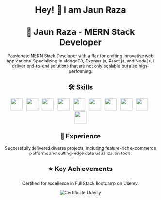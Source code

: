 <div align="center">

# Hey! 👋 I am Jaun Raza

# 🚀 Jaun Raza - MERN Stack Developer

Passionate MERN Stack Developer with a flair for crafting innovative web applications. Specializing in MongoDB, Express.js, React.js, and Node.js, I deliver end-to-end solutions that are not only scalable but also high-performing.

## 🛠 Skills

<p align="center">
  <img height="40" src="https://img.icons8.com/color/48/000000/html-5.png">&nbsp;&nbsp;
  <img height="40" src="https://img.icons8.com/color/48/000000/css3.png">&nbsp;&nbsp;
  <img height="40" src="https://img.icons8.com/color/48/000000/bootstrap.png">&nbsp;&nbsp;
  <img height="40" src="https://img.icons8.com/color/48/000000/sass.png">&nbsp;&nbsp;
  <img height="40" src="https://img.icons8.com/color/48/000000/javascript.png">&nbsp;&nbsp;
  <img height="40" src="https://img.icons8.com/ios/50/000000/jquery.png">&nbsp;&nbsp;
  <img height="40" src="https://img.icons8.com/color/48/000000/react-native.png">&nbsp;&nbsp;
  <img height="40" src="https://img.icons8.com/color/48/000000/nodejs.png">&nbsp;&nbsp;
  <img height="40" src="https://img.icons8.com/color/48/000000/firebase.png">&nbsp;&nbsp;
  <img height="40" src="https://img.icons8.com/color/48/000000/mongodb.png">
</p>

## 📁 Experience

Successfully delivered diverse projects, including feature-rich e-commerce platforms and cutting-edge data visualization tools.

## ⭐ Key Achievements

Certified for excellence in Full Stack Bootcamp on Udemy.

![Certificate Udemy](https://github.com/Jaun-Raza/Jaun-Raza/assets/106108668/8739c476-62d3-43b0-acf9-51b0be5f0452)

</div>
